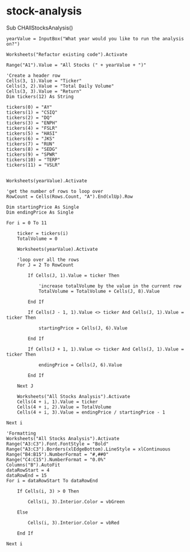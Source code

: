 # stock-analysis
Sub CHAllStocksAnalysis()
    
    yearValue = InputBox("What year would you like to run the analysis on?")

    Worksheets("Refactor existing code").Activate

    Range("A1").Value = "All Stocks (" + yearValue + ")"

    'Create a header row
    Cells(3, 1).Value = "Ticker"
    Cells(3, 2).Value = "Total Daily Volume"
    Cells(3, 3).Value = "Return"
    Dim tickers(12) As String

    tickers(0) = "AY"
    tickers(1) = "CSIQ"
    tickers(2) = "DQ"
    tickers(3) = "ENPH"
    tickers(4) = "FSLR"
    tickers(5) = "HASI"
    tickers(6) = "JKS"
    tickers(7) = "RUN"
    tickers(8) = "SEDG"
    tickers(9) = "SPWR"
    tickers(10) = "TERP"
    tickers(11) = "VSLR"


    Worksheets(yearValue).Activate

    'get the number of rows to loop over
    RowCount = Cells(Rows.Count, "A").End(xlUp).Row

    Dim startingPrice As Single
    Dim endingPrice As Single

    For i = 0 To 11

        ticker = tickers(i)
        TotalVolume = 0

        Worksheets(yearValue).Activate

        'loop over all the rows
        For J = 2 To RowCount

            If Cells(J, 1).Value = ticker Then

                'increase totalVolume by the value in the current row
                TotalVolume = TotalVolume + Cells(J, 8).Value

            End If

            If Cells(J - 1, 1).Value <> ticker And Cells(J, 1).Value = ticker Then

                startingPrice = Cells(J, 6).Value

            End If

            If Cells(J + 1, 1).Value <> ticker And Cells(J, 1).Value = ticker Then

                endingPrice = Cells(J, 6).Value

            End If

        Next J

        Worksheets("All Stocks Analysis").Activate
        Cells(4 + i, 1).Value = ticker
        Cells(4 + i, 2).Value = TotalVolume
        Cells(4 + i, 3).Value = endingPrice / startingPrice - 1

    Next i

    'Formatting
    Worksheets("All Stocks Analysis").Activate
    Range("A3:C3").Font.FontStyle = "Bold"
    Range("A3:C3").Borders(xlEdgeBottom).LineStyle = xlContinuous
    Range("B4:B15").NumberFormat = "#,##0"
    Range("C4:C15").NumberFormat = "0.0%"
    Columns("B").AutoFit
    dataRowStart = 4
    dataRowEnd = 15
    For i = dataRowStart To dataRowEnd

        If Cells(i, 3) > 0 Then

            Cells(i, 3).Interior.Color = vbGreen

        Else

            Cells(i, 3).Interior.Color = vbRed

        End If

    Next i

